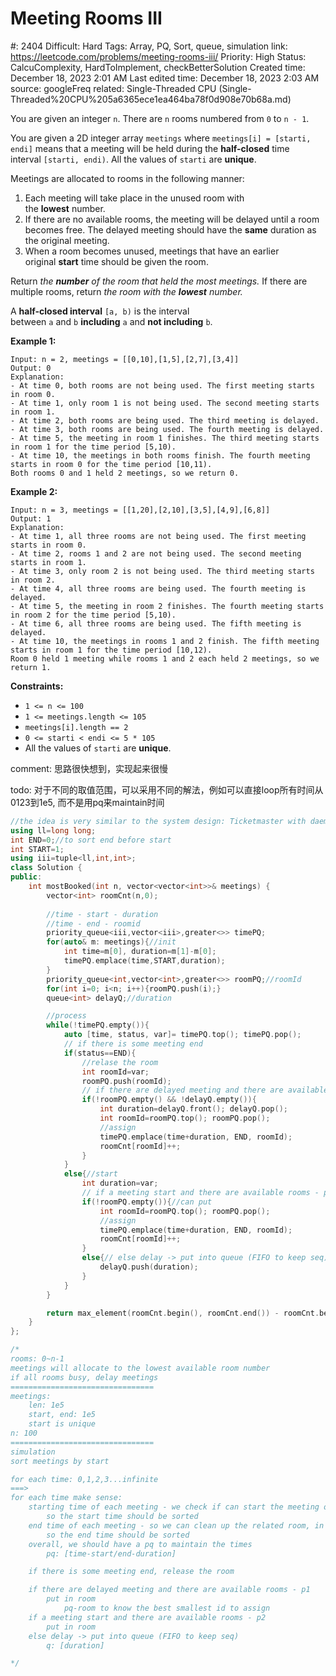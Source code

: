 # Meeting Rooms III

#: 2404
Difficult: Hard
Tags: Array, PQ, Sort, queue, simulation
link: https://leetcode.com/problems/meeting-rooms-iii/
Priority: High
Status: CalcuComplexity, HardToImplement, checkBetterSolution
Created time: December 18, 2023 2:01 AM
Last edited time: December 18, 2023 2:03 AM
source: googleFreq
related: Single-Threaded CPU (Single-Threaded%20CPU%205a6365ece1ea464ba78f0d908e70b68a.md)

You are given an integer `n`. There are `n` rooms numbered from `0` to `n - 1`.

You are given a 2D integer array `meetings` where `meetings[i] = [starti, endi]` means that a meeting will be held during the **half-closed** time interval `[starti, endi)`. All the values of `starti` are **unique**.

Meetings are allocated to rooms in the following manner:

1. Each meeting will take place in the unused room with the **lowest** number.
2. If there are no available rooms, the meeting will be delayed until a room becomes free. The delayed meeting should have the **same** duration as the original meeting.
3. When a room becomes unused, meetings that have an earlier original **start** time should be given the room.

Return *the **number** of the room that held the most meetings.* If there are multiple rooms, return *the room with the **lowest** number.*

A **half-closed interval** `[a, b)` is the interval between `a` and `b` **including** `a` and **not including** `b`.

**Example 1:**

```
Input: n = 2, meetings = [[0,10],[1,5],[2,7],[3,4]]
Output: 0
Explanation:
- At time 0, both rooms are not being used. The first meeting starts in room 0.
- At time 1, only room 1 is not being used. The second meeting starts in room 1.
- At time 2, both rooms are being used. The third meeting is delayed.
- At time 3, both rooms are being used. The fourth meeting is delayed.
- At time 5, the meeting in room 1 finishes. The third meeting starts in room 1 for the time period [5,10).
- At time 10, the meetings in both rooms finish. The fourth meeting starts in room 0 for the time period [10,11).
Both rooms 0 and 1 held 2 meetings, so we return 0.

```

**Example 2:**

```
Input: n = 3, meetings = [[1,20],[2,10],[3,5],[4,9],[6,8]]
Output: 1
Explanation:
- At time 1, all three rooms are not being used. The first meeting starts in room 0.
- At time 2, rooms 1 and 2 are not being used. The second meeting starts in room 1.
- At time 3, only room 2 is not being used. The third meeting starts in room 2.
- At time 4, all three rooms are being used. The fourth meeting is delayed.
- At time 5, the meeting in room 2 finishes. The fourth meeting starts in room 2 for the time period [5,10).
- At time 6, all three rooms are being used. The fifth meeting is delayed.
- At time 10, the meetings in rooms 1 and 2 finish. The fifth meeting starts in room 1 for the time period [10,12).
Room 0 held 1 meeting while rooms 1 and 2 each held 2 meetings, so we return 1.

```

**Constraints:**

- `1 <= n <= 100`
- `1 <= meetings.length <= 105`
- `meetings[i].length == 2`
- `0 <= starti < endi <= 5 * 105`
- All the values of `starti` are **unique**.

comment: 思路很快想到，实现起来很慢

todo: 对于不同的取值范围，可以采用不同的解法，例如可以直接loop所有时间从0123到1e5, 而不是用pq来maintain时间

```cpp
//the idea is very similar to the system design: Ticketmaster with daemon thread
using ll=long long;
int END=0;//to sort end before start
int START=1;
using iii=tuple<ll,int,int>;
class Solution {
public:
    int mostBooked(int n, vector<vector<int>>& meetings) {
        vector<int> roomCnt(n,0);
        
        //time - start - duration
        //time - end - roomid
        priority_queue<iii,vector<iii>,greater<>> timePQ;
        for(auto& m: meetings){//init
            int time=m[0], duration=m[1]-m[0];
            timePQ.emplace(time,START,duration);
        }
        priority_queue<int,vector<int>,greater<>> roomPQ;//roomId
        for(int i=0; i<n; i++){roomPQ.push(i);}
        queue<int> delayQ;//duration

        //process
        while(!timePQ.empty()){
            auto [time, status, var]= timePQ.top(); timePQ.pop();
            // if there is some meeting end
            if(status==END){
                //relase the room
                int roomId=var;
                roomPQ.push(roomId);
                // if there are delayed meeting and there are available rooms - p1
                if(!roomPQ.empty() && !delayQ.empty()){
                    int duration=delayQ.front(); delayQ.pop();
                    int roomId=roomPQ.top(); roomPQ.pop();
                    //assign
                    timePQ.emplace(time+duration, END, roomId);
                    roomCnt[roomId]++;
                }
            }
            else{//start
                int duration=var;
                // if a meeting start and there are available rooms - p2
                if(!roomPQ.empty()){//can put
                    int roomId=roomPQ.top(); roomPQ.pop();
                    //assign
                    timePQ.emplace(time+duration, END, roomId);
                    roomCnt[roomId]++;
                }
                else{// else delay -> put into queue (FIFO to keep seq)
                    delayQ.push(duration);
                }
            }
        }

        return max_element(roomCnt.begin(), roomCnt.end()) - roomCnt.begin();
    }
};

/*
rooms: 0~n-1
meetings will allocate to the lowest available room number
if all rooms busy, delay meetings
================================
meetings:
    len: 1e5
    start, end: 1e5
    start is unique
n: 100
================================
simulation
sort meetings by start

for each time: 0,1,2,3...infinite
===>
for each time make sense:
    starting time of each meeting - we check if can start the meeting or put into delay queue
        so the start time should be sorted
    end time of each meeting - so we can clean up the related room, in order for next meeting 
        so the end time should be sorted
    overall, we should have a pq to maintain the times
        pq: [time-start/end-duration]

    if there is some meeting end, release the room

    if there are delayed meeting and there are available rooms - p1
        put in room
            pq-room to know the best smallest id to assign
    if a meeting start and there are available rooms - p2
        put in room
    else delay -> put into queue (FIFO to keep seq)
        q: [duration]

*/
```